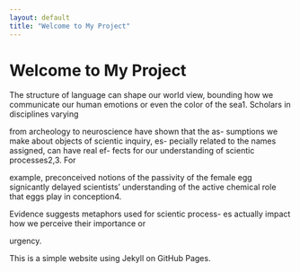 ```yaml
---
layout: default
title: "Welcome to My Project"
---
```


# Welcome to My Project
The structure of language can shape our world view,
bounding how we communicate our human emotions or
even the color of the sea1. Scholars in disciplines varying

from archeology to neuroscience have shown that the as-
sumptions we make about objects of scientic inquiry, es-
pecially related to the names assigned, can have real ef-
fects for our understanding of scientic processes2,3. For

example, preconceived notions of the passivity of the
female egg signicantly delayed scientists’ understanding
of the active chemical role that eggs play in conception4.

Evidence suggests metaphors used for scientic process-
es actually impact how we perceive their importance or

urgency.

This is a simple website using Jekyll on GitHub Pages.
